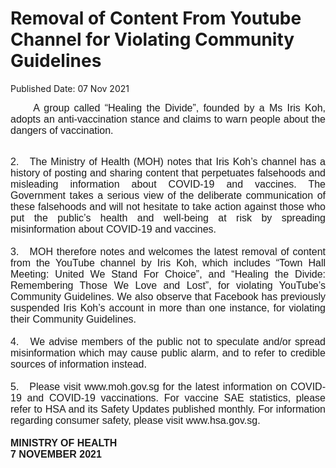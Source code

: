 <html>
    <meta http-equiv="Content-Type" content="text/html; charset=utf-8"/>
    <meta charset="utf-8"/>
    <title>Removal of Content From Youtube Channel for Violating Community Guidelines</title>
    <body><h1>Removal of Content From Youtube Channel for Violating Community Guidelines</h1>
    <p>Published Date: 07 Nov 2021</p> <span id="docs-internal-guid-7c023f43-7fff-4e67-a033-685721b3bf7d"></span><p dir="ltr" style="margin-top: 0pt; margin-bottom: 0pt; text-align: justify;"><span style="font-family: Arial; font-size: 16px;">&nbsp; &nbsp; &nbsp;A group called “Healing the Divide”, founded by a Ms Iris Koh, adopts an anti-vaccination stance and claims to warn people about the dangers of vaccination.&nbsp;</span></p><p style="text-align: justify;"><span style="font-family: Arial; font-size: 16px;"><br>2. &nbsp; The Ministry of Health (MOH) notes that Iris Koh’s channel has a history of posting and sharing content that perpetuates falsehoods and misleading information about COVID-19 and vaccines. The Government takes a serious view of the deliberate communication of these falsehoods and will not hesitate to take action against those who put the public’s health and well-being at risk by spreading misinformation about COVID-19 and vaccines.<br><br>3. &nbsp; MOH therefore notes and welcomes the latest removal of content from the YouTube channel by Iris Koh, which includes “Town Hall Meeting: United We Stand For Choice”, and “Healing the Divide: Remembering Those We Love and Lost”, for violating YouTube’s Community Guidelines. We also observe that Facebook has previously suspended Iris Koh’s account in more than one instance, for violating their Community Guidelines.&nbsp;<br><br>4. &nbsp; We advise members of the public not to speculate and/or spread misinformation which may cause public alarm, and to refer to credible sources of information instead.<br><br>5. &nbsp; Please visit www.moh.gov.sg for the latest information on COVID-19 and COVID-19 vaccinations. For vaccine SAE statistics, please refer to HSA and its Safety Updates published monthly. For information regarding consumer safety, please visit www.hsa.gov.sg.<br><br><strong>MINISTRY OF HEALTH&nbsp;<br>7 NOVEMBER 2021</strong></span></p><div><br></div></body>
</html>